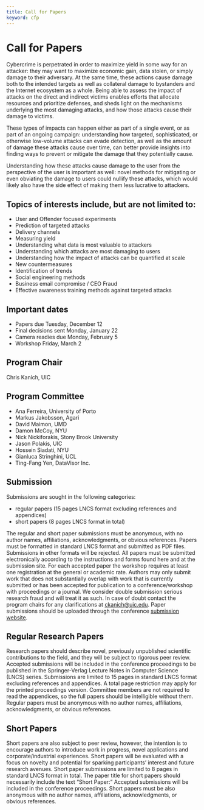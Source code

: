 ```yaml
---
title: Call for Papers
keyword: cfp
---
```


# Call for Papers

Cybercrime is perpetrated in order to maximize yield in some way for an
attacker: they may want to maximize economic gain, data stolen, or simply
damage to their adversary. At the same time, these actions cause damage both to
the intended targets as well as collateral damage to bystanders and the
Internet ecosystem as a whole. Being able to assess the impact of attacks on
the direct and indirect victims enables efforts that allocate resources and
prioritize defenses, and sheds light on the mechanisms underlying the most
damaging attacks, and how those attacks cause their damage to victims.

These types of impacts can happen either as part of a single event, or as part
of an ongoing campaign: understanding how targeted, sophisticated, or otherwise
low-volume attacks can evade detection, as well as the amount of damage these
attacks cause over time, can better provide insights into finding ways to
prevent or mitigate the damage that they potentially cause.


Understanding how these attacks cause damage to the user from the perspective
of the user is important as well: novel methods for mitigating or even
obviating the damage to users could nullify these attacks, which would likely
also have the side effect of making them less lucrative to attackers.


## Topics of interests include, but are not limited to:

* User and Offender focused experiments
* Prediction of targeted attacks
* Delivery channels
* Measuring yield
* Understanding what data is most valuable to attackers
* Understanding which attacks are most damaging to users
* Understanding how the impact of attacks can be quantified at scale
* New countermeasures
* Identification of trends
* Social engineering methods
* Business email compromise / CEO Fraud
* Effective awareness training methods against targeted attacks

## Important dates

* Papers due Tuesday, December 12
* Final decisions sent Monday, January 22
* Camera readies due Monday, February 5
* Workshop Friday, March 2

## Program Chair

Chris Kanich, UIC

## Program Committee

* Ana Ferreira, University of Porto
* Markus Jakobsson, Agari
* David Maimon, UMD
* Damon McCoy, NYU
* Nick Nickiforakis, Stony Brook University
* Jason Polakis, UIC
* Hossein Siadati, NYU
* Gianluca Stringhini, UCL
* Ting-Fang Yen, DataVisor Inc.


## Submission

Submissions are sought in the following categories: 
* regular papers (15 pages LNCS format excluding references and appendices)
* short papers (8 pages LNCS format in total)

The regular and short paper submissions must be anonymous, with no author
names, affiliations, acknowledgments, or obvious references. Papers must be
formatted in standard LNCS format and submitted as PDF files. Submissions in
other formats will be rejected. All papers must be submitted electronically
according to the instructions and forms found here and at the submission site.
For each accepted paper the workshop requires at least one registration at the
general or academic rate. Authors may only submit work that does not
substantially overlap with work that is currently submitted or has been
accepted for publication to a conference/workshop with proceedings or a
journal. We consider double submission serious research fraud and will treat it
as such. In case of doubt contact the program chairs for any clarifications at
<ckanich@uic.edu>. Paper submissions should be uploaded through the conference
[submission website](https://fc18ta.hotcrp.com/).

## Regular Research Papers

Research papers should describe novel, previously unpublished scientific
contributions to the field, and they will be subject to rigorous peer review.
Accepted submissions will be included in the conference proceedings to be
published in the Springer-Verlag Lecture Notes in Computer Science (LNCS)
series. Submissions are limited to 15 pages in standard LNCS format excluding
references and appendices. A total page restriction may apply for the printed
proceedings version. Committee members are not required to read the appendices,
so the full papers should be intelligible without them. Regular papers must be
anonymous with no author names, affiliations, acknowledgments, or obvious
references.

## Short Papers

Short papers are also subject to peer review, however, the intention is to
encourage authors to introduce work in progress, novel applications and
corporate/industrial experiences. Short papers will be evaluated with a focus
on novelty and potential for sparking participants’ interest and future
research avenues. Short paper submissions are limited to 8 pages in standard
LNCS format in total. The paper title for short papers should necessarily
include the text “Short Paper:” Accepted submissions will be included in the
conference proceedings. Short papers must be also anonymous with no author
names, affiliations, acknowledgments, or obvious references.

